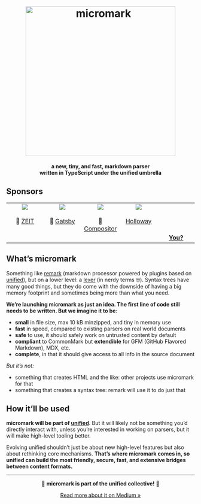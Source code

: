 <!--lint disable no-html-->

<h1 align="center">
  <img src="https://raw.githubusercontent.com/micromark/micromark/9c34547/logo.svg?sanitize=true" alt="micromark" width="400" />
</h1>

<p align="center">
  <b>a new, tiny, and fast, markdown parser <br> written in TypeScript under the unified umbrella</br></b>
</p>

## Sponsors

<!--lint ignore no-html maximum-line-length-->

<table>
  <tr valign="top">
    <td width="20%" align="center">
      <a href="https://zeit.co"><img src="https://avatars1.githubusercontent.com/u/14985020?s=400&v=4"></a>
      <br><br>🥇
      <a href="https://zeit.co">ZEIT</a>
    </td>
    <td width="20%" align="center">
      <a href="https://www.gatsbyjs.org"><img src="https://avatars1.githubusercontent.com/u/12551863?s=400&v=4"></a>
      <br><br>🥇
      <a href="https://www.gatsbyjs.org">Gatsby</a></td>
    <td width="20%" align="center">
      <a href="https://compositor.io"><img src="https://avatars1.githubusercontent.com/u/19245838?s=400&v=4"></a>
      <br><br>🥉
      <a href="https://compositor.io">Compositor</a>
    </td>
    <td width="20%" align="center">
      <a href="https://www.holloway.com"><img src="https://avatars1.githubusercontent.com/u/35904294?s=400&v=4"></a>
      <br><br>
      <a href="https://www.holloway.com">Holloway</a>
    </td>
    <td width="20%" align="center">
      <br><br><br><br>
      <a href="https://opencollective.com/unified"><strong>You?</strong>
    </td>
  </tr>
</table>

## What’s micromark

Something like [remark][] (markdown processor powered by plugins based on
[unified][]), but on a lower level: a [lexer][] (in nerdy terms 🤓).
Syntax trees have many good things, but they do come with the downside of
having a big memory footprint and sometimes being more than what you need.

**We’re launching micromark as just an idea.
The first line of code still needs to be written.
But we imagine it to be**:

*   **small** in file size, max 10 kB minzipped, and tiny in memory use
*   **fast** in speed, compared to existing parsers on real world documents
*   **safe** to use, it should safely work on untrusted content by default
*   **compliant** to CommonMark but **extendible** for GFM (GitHub Flavored
    Markdown), MDX, etc.
*   **complete**, in that it should give access to all info in the source
    document

_But it’s not:_

*   something that creates HTML and the like: other projects use micromark for
    that
*   something that creates a syntax tree: remark will use it to do just that

## How it’ll be used

**micromark will be part of [unified][]**.
But it will likely not be something you’d directly interact with, unless
you’re interested in working on parsers, but it will make high-level tooling
better.

Evolving unified shouldn’t just be about new high-level features but also about
rethinking core mechanisms.
**That’s where micromark comes in, so unified can build the most friendly, secure,
fast, and extensive bridges between content formats.**

* * *

<p align="center">🎉 <strong>micromark is part of the unified collective!</strong> 🎉</p>
<p align="center"><a href="https://medium.com/unifiedjs/collectively-evolving-through-crowdsourcing-22c359ea95cc">Read more about it on Medium »</a></p>

[remark]: https://github.com/remarkjs/remark

[unified]: https://github.com/unifiedjs/unified

[lexer]: https://en.wikipedia.org/wiki/Lexical_analysis
